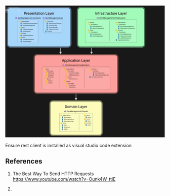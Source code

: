 

![App arch](images/50_50_OverallArch.jpg)

Ensure rest client is installed as visual studio code extension



## References
1. The Best Way To Send HTTP Requests
    https://www.youtube.com/watch?v=Ounk4W_ttiE


2. 

